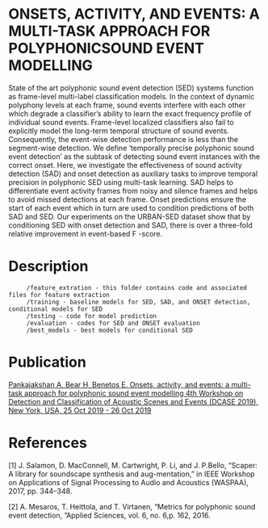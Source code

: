 # ONSETS, ACTIVITY, AND EVENTS: A MULTI-TASK APPROACH FOR POLYPHONICSOUND EVENT MODELLING

State of the art polyphonic sound event detection (SED) systems function as frame-level multi-label classification models. In the
context of dynamic polyphony levels at each frame, sound events interfere with each other which degrade a classifier’s ability to learn the exact frequency profile of individual sound events. Frame-level localized classifiers also fail to explicitly model the long-term temporal structure of sound events. Consequently, the event-wise detection performance is less than the segment-wise detection. We define ‘temporally precise polyphonic sound event detection’ as the subtask of detecting sound event instances with the correct onset. Here, we investigate the effectiveness of sound activity detection (SAD) and onset detection as auxiliary tasks to improve temporal precision in polyphonic SED using multi-task learning. SAD helps to differentiate event activity frames from noisy and silence frames and helps to avoid missed detections at each frame. Onset predictions ensure the start of each event which in turn are used to condition predictions of both SAD and SED. Our experiments on the URBAN-SED dataset show that by conditioning SED with onset detection and SAD, there is over a three-fold relative improvement in event-based F -score.

         
# Description

         /feature_extration - this folder contains code and associated files for feature extraction
         /training - baseline models for SED, SAD, and ONSET detection, conditional models for SED
         /testing - code for model prediction
         /evaluation - codes for SED and ONSET evaluation
         /best_models - best models for conditional SED

 

# Publication

[Pankajakshan A, Bear H, Benetos E. Onsets, activity, and events: a multi-task approach for polyphonic sound event modelling 4th Workshop on Detection and Classification of Acoustic Scenes and Events (DCASE 2019), New York, USA, 25 Oct 2019 - 26 Oct 2019](http://dcase.community/documents/workshop2019/proceedings/DCASE2019Workshop_Pankajakshan_43.pdf)
                
                
                
# References

[1]  J. Salamon, D. MacConnell, M. Cartwright, P. Li, and J. P.Bello, “Scaper: A library for soundscape synthesis and aug-mentation,” in IEEE Workshop on Applications of Signal Processing  to  Audio  and  Acoustics  (WASPAA),  2017,  pp.  344–348.


[2] A. Mesaros, T. Heittola, and T. Virtanen, “Metrics for polyphonic sound event detection, ”Applied Sciences, vol. 6, no. 6,p. 162, 2016.
                
                
                
                
